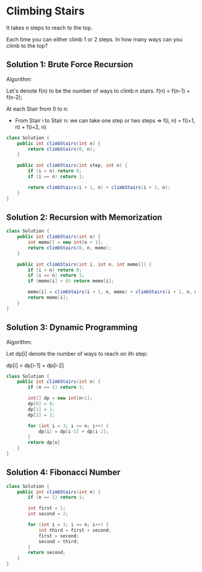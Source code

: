 # Climbing Stairs

It takes n steps to reach to the top.

Each time you can either climb 1 or 2 steps. In how many ways can you climb to the top?

## Solution 1: Brute Force Recursion

Algorithm: 

Let's denote f(n) to be the number of ways to climb n stairs.
f(n) = f(n-1) + f(n-2);

At each Stair from 0 to n:

+ From Stair i to Stair n: we can take one step or two steps => f(i, n) = f(i+1, n) + f(i+2, n)

```java
class Solution {
    public int climbStairs(int n) {
        return climbStairs(0, n);
    }

    public int climbStairs(int step, int n) {
        if (i > n) return 0;
        if (i == n) return 1;

        return climbStairs(i + 1, n) + climbStairs(i + 2, n);
    }
}
```

## Solution 2: Recursion with Memorization

```java
class Solution {
    public int climbStairs(int n) {
        int memo[] = new int[n + 1];
        return climbStairs(0, n, memo);
    }

    public int climbStairs(int i, int n, int memo[]) {
        if (i > n) return 0;
        if (i == n) return 1;
        if (memo[i] > 0) return memo[i];

        memo[i] = climbStairs(i + 1, n, memo) + climbStairs(i + 2, n, memo);
        return memo[i];
    }
}
```

## Solution 3: Dynamic Programming

Algorithm:

Let dp[i] denote the number of ways to reach on ith step:

dp[i] = dp[i-1] + dp[i-2]

```java
class Solution {
    public int climbStairs(int n) {
        if (n == 1) return 1;

        int[] dp = new int[n+1];
        dp[0] = 0;
        dp[1] = 1;
        dp[2] = 2;

        for (int i = 3; i <= n; i++) {
            dp[i] = dp[i-1] + dp[i-2];
        }
        return dp[n]
    }   
}
```

## Solution 4: Fibonacci Number

```java
class Solution {
    public int climbStairs(int n) {
        if (n == 1) return 1;

        int first = 1; 
        int second = 2;

        for (int i = 3; i <= n; i++) {
            int third = first + second;
            first = second;
            second = third;
        }
        return second;
    }
}
```

